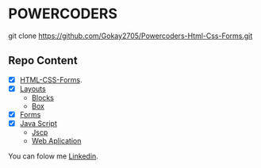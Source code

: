 # POWERCODERS
git clone https://github.com/Gokay2705/Powercoders-Html-Css-Forms.git
## Repo Content
- [x] [HTML-CSS-Forms](/01.02-html/).
- [x] [Layouts](/3-layout/)
    - [Blocks](/3-layout/blog-begin/)
    - [Box](/3-layout/boxmodel/)
- [x] [Forms](/4-forms/)
- [x] [Java Script](/6.7-Jvscp/)
    - [Jscp](/6.7-Jvscp/6-javaspc/)
    - [Web Aplication](/6.7-Jvscp/7-javaWeb/)


You can folow me [Linkedin](https://www.linkedin.com/in/m-goekce-a-13a3151b2/).